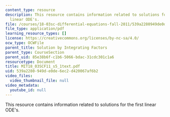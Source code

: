 ```yaml
---
content_type: resource
description: This resource contains information related to solutions for the first
  linear ODE's.
file: /courses/18-03sc-differential-equations-fall-2011/539a2280949de0de6ec2d420067af6b2_MIT18_03SCF11_s5_1text.pdf
file_type: application/pdf
learning_resource_types: []
license: https://creativecommons.org/licenses/by-nc-sa/4.0/
ocw_type: OCWFile
parent_title: Solution by Integrating Factors
parent_type: CourseSection
parent_uid: 85e38b6f-c1b6-5066-bdac-31cdc301c1a6
resourcetype: Document
title: MIT18_03SCF11_s5_1text.pdf
uid: 539a2280-949d-e0de-6ec2-d420067af6b2
video_files:
  video_thumbnail_file: null
video_metadata:
  youtube_id: null
---
```

This resource contains information related to solutions for the first linear ODE's.